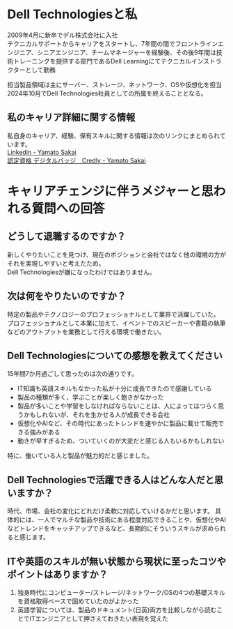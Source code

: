 # Dell Technologiesと私
2009年4月に新卒でデル株式会社に入社  
テクニカルサポートからキャリアをスタートし、7年間の間でフロントラインエンジニア、シニアエンジニア、チームマネージャーを経験後、その後9年間は技術トレーニングを提供する部門であるDell Learningにてテクニカルインストラクターとして勤務

担当製品領域は主にサーバー、ストレージ、ネットワーク、OSや仮想化を担当
2024年10月でDell Technologies社員としての所属を終えることとなる。

## 私のキャリア詳細に関する情報
私自身のキャリア、経験、保有スキルに関する情報は次のリンクにまとめられています。   
[Linkedin - Yamato Sakai](https://www.linkedin.com/in/yamato-sakai/?locale=ja_JP)  
[認定資格 デジタルバッジ　Credly - Yamato Sakai](https://www.credly.com/users/yamato-sakai)

# キャリアチェンジに伴うメジャーと思われる質問への回答
## どうして退職するのですか？
新しくやりたいことを見つけ、現在のポジションと会社ではなく他の環境の方がそれを実現しやすいと考えたため。  
Dell Technologiesが嫌になったわけではありません。

## 次は何をやりたいのですか？
特定の製品やテクノロジーのプロフェッショナルとして業界で活躍していた。  
プロフェッショナルとして本業に加えて、イベントでのスピーカーや書籍の執筆などのアウトプットを業務として行える環境で働きたい。

## Dell Technologiesについての感想を教えてください
15年間7か月過ごして思ったのは次の通りです。
- IT知識も英語スキルもなかった私が十分に成長できたので感謝している
- 製品の種類が多く、学ぶことが楽しく飽きがなかった
- 製品が多いことや学習をしなければならないことは、人によってはつらく思うかもしれないが、それを生かせる人が成長できる会社
- 仮想化やAIなど、その時代にあったトレンドを速やかに製品に載せて販売できる強みがある
- 動きが早すぎるため、ついていくのが大変だと感じる人もいるかもしれない

特に、働いている人と製品が魅力的だと感じました。  

## Dell Technologiesで活躍できる人はどんな人だと思いますか？
時代、市場、会社の変化にどれだけ柔軟に対応していけるかだと思います。
具体的には、一人でマルチな製品や技術にある程度対応できることや、仮想化やAIなどトレンドをキャッチアップできるなど、長期的にそういうスキルが求められると感じます。

## ITや英語のスキルが無い状態から現状に至ったコツやポイントはありますか？
1. 独身時代にコンピューター/ストレージ/ネットワーク/OSの4つの基礎スキルを資格取得ベースで固めていたのがよかった
1. 英語学習については、製品のドキュメント(日英)両方を比較しながら読むことでITエンジニアとして押さえておきたい表現を覚えた